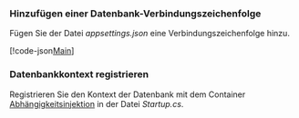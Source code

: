 <a name="cs"></a>
### <a name="add-a-database-connection-string"></a>Hinzufügen einer Datenbank-Verbindungszeichenfolge

Fügen Sie der Datei *appsettings.json* eine Verbindungszeichenfolge hinzu.

[!code-json[Main](../../tutorials/razor-pages/razor-pages-start/sample/RazorPagesMovie/appsettings_SQLite.json?highlight=8-10)]

<a name="reg"></a>
###  <a name="register-the-database-context"></a>Datenbankkontext registrieren

Registrieren Sie den Kontext der Datenbank mit dem Container [Abhängigkeitsinjektion](xref:fundamentals/dependency-injection) in der Datei *Startup.cs*.